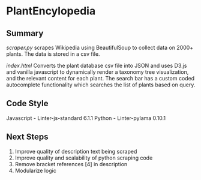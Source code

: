 # PlantEncylopedia

## Summary
*scraper.py* scrapes Wikipedia using BeautifulSoup to collect data on 2000+ plants.  The data is stored in a csv file.

*index.html* Converts the plant database csv file into JSON and uses D3.js and vanilla javascript to dynamically render a taxonomy tree visualization, and the relevant content for each plant.  The search bar has a custom coded autocomplete functionality which searches the list of plants based on query.

## Code Style
Javascript - Linter-js-standard 6.1.1
Python - Linter-pylama 0.10.1

## Next Steps
1. Improve quality of description text being scraped
2. Improve quality and scalability of python scraping code
3. Remove bracket references [4] in description
4. Modularize logic
